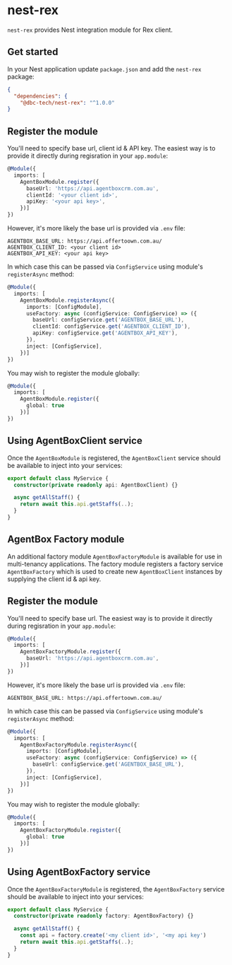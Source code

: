 # nest-rex

`nest-rex` provides Nest integration module for Rex client.

## Get started

In your Nest application update `package.json` and add the `nest-rex` package:

```json
{
  "dependencies": {
    "@dbc-tech/nest-rex": "^1.0.0"
}
```

## Register the module

You'll need to specify base url, client id & API key. The easiest way is to provide it directly during regisration in your `app.module`:

```typescript
@Module({
  imports: [
    AgentBoxModule.register({
      baseUrl: 'https://api.agentboxcrm.com.au',
      clientId: '<your client id>',
      apiKey: '<your api key>',
    })]
})
```

However, it's more likely the base url is provided via `.env` file:

```
AGENTBOX_BASE_URL: https://api.offertoown.com.au/
AGENTBOX_CLIENT_ID: <your client id>
AGENTBOX_API_KEY: <your api key>
```

In which case this can be passed via `ConfigService` using module's `registerAsync` method:

```typescript
@Module({
  imports: [
    AgentBoxModule.registerAsync({
      imports: [ConfigModule],
      useFactory: async (configService: ConfigService) => ({
        baseUrl: configService.get('AGENTBOX_BASE_URL'),
        clientId: configService.get('AGENTBOX_CLIENT_ID'),
        apiKey: configService.get('AGENTBOX_API_KEY'),
      }),
      inject: [ConfigService],
    })]
})
```

You may wish to register the module globally:

```typescript
@Module({
  imports: [
    AgentBoxModule.register({
      global: true
    })]
})
```

## Using AgentBoxClient service

Once the `AgentBoxModule` is registered, the `AgentBoxClient` service should be available to inject into your services:

```typescript
export default class MyService {
  constructor(private readonly api: AgentBoxClient) {}

  async getAllStaff() {
    return await this.api.getStaffs(..);
  }
}
```

## AgentBox Factory module

An additional factory module `AgentBoxFactoryModule` is available for use in multi-tenancy applications. The factory module registers a factory service `AgentBoxFactory` which is used to create new `AgentBoxClient` instances by supplying the client id & api key.

## Register the module

You'll need to specify base url. The easiest way is to provide it directly during regisration in your `app.module`:

```typescript
@Module({
  imports: [
    AgentBoxFactoryModule.register({
      baseUrl: 'https://api.agentboxcrm.com.au',
    })]
})
```

However, it's more likely the base url is provided via `.env` file:

```
AGENTBOX_BASE_URL: https://api.offertoown.com.au/
```

In which case this can be passed via `ConfigService` using module's `registerAsync` method:

```typescript
@Module({
  imports: [
    AgentBoxFactoryModule.registerAsync({
      imports: [ConfigModule],
      useFactory: async (configService: ConfigService) => ({
        baseUrl: configService.get('AGENTBOX_BASE_URL'),
      }),
      inject: [ConfigService],
    })]
})
```

You may wish to register the module globally:

```typescript
@Module({
  imports: [
    AgentBoxFactoryModule.register({
      global: true
    })]
})
```

## Using AgentBoxFactory service

Once the `AgentBoxFactoryModule` is registered, the `AgentBoxFactory` service should be available to inject into your services:

```typescript
export default class MyService {
  constructor(private readonly factory: AgentBoxFactory) {}

  async getAllStaff() {
    const api = factory.create('<my client id>', '<my api key')
    return await this.api.getStaffs(..);
  }
}
```
